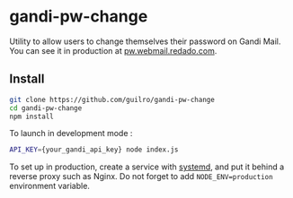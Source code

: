 # gandi-pw-change
Utility to allow users to change themselves their password on Gandi Mail. You can see it in production at [pw.webmail.redado.com](https://pw.webmail.redado.com).

## Install

```bash
git clone https://github.com/guilro/gandi-pw-change
cd gandi-pw-change
npm install
```

To launch in development mode :
```bash
API_KEY={your_gandi_api_key} node index.js
```

To set up in production, create a service with [systemd](https://rocketeer.be/articles/deploying-node-js-with-systemd/), and put it behind a reverse proxy such as Nginx. Do not forget to add `NODE_ENV=production` environment variable.
